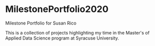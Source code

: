 # MilestonePortfolio2020
Milestone Portfolio for Susan Rico

This is a collection of projects highlighting my time in the Master's of Applied Data Science program at Syracuse University. 
